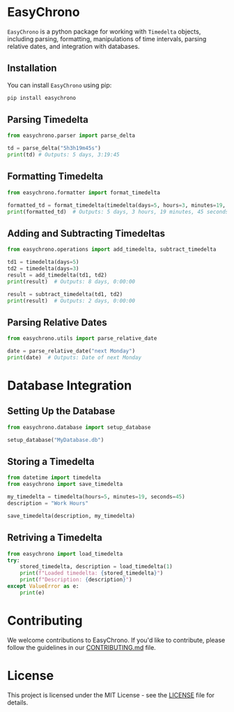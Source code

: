 # EasyChrono

`EasyChrono` is a python package for working with `Timedelta` objects, including parsing, formatting, manipulations of time intervals, parsing relative dates, and integration with databases.

## Installation

You can install `EasyChrono` using pip:

```bash
pip install easychrono
```

## Parsing Timedelta

```py
from easychrono.parser import parse_delta

td = parse_delta("5h3h19m45s")
print(td) # Outputs: 5 days, 3:19:45
```

## Formatting Timedelta

```py
from easychrono.formatter import format_timedelta

formatted_td = format_timedelta(timedelta(days=5, hours=3, minutes=19, seconds=45))
print(formatted_td)  # Outputs: 5 days, 3 hours, 19 minutes, 45 seconds
```

## Adding and Subtracting Timedeltas

```py
from easychrono.operations import add_timedelta, subtract_timedelta

td1 = timedelta(days=5)
td2 = timedelta(days=3)
result = add_timedelta(td1, td2)
print(result)  # Outputs: 8 days, 0:00:00

result = subtract_timedelta(td1, td2)
print(result)  # Outputs: 2 days, 0:00:00
```

## Parsing Relative Dates

```py
from easychrono.utils import parse_relative_date

date = parse_relative_date("next Monday")
print(date)  # Outputs: Date of next Monday
```

# Database Integration

## Setting Up the Database

```py
from easychrono.database import setup_database

setup_database("MyDatabase.db")
```

## Storing a Timedelta

```py
from datetime import timedelta
from easychrono import save_timedelta

my_timedelta = timedelta(hours=5, minutes=19, seconds=45)
description = "Work Hours"

save_timedelta(description, my_timedelta)
```

## Retriving a Timedelta

```py
from easychrono import load_timedelta
try:
    stored_timedelta, description = load_timedelta(1)
    print(f"Loaded timedelta: {stored_timedelta}")
    print(f"Description: {description}")
except ValueError as e:
    print(e)
```

# Contributing

We welcome contributions to EasyChrono. If you'd like to contribute, please follow the guidelines in our [CONTRIBUTING.md](https://github.com/Legendofpokemon/EasyChrono/blob/master/CONTRIBUTING.md) file.

# License

This project is licensed under the MIT License - see the [LICENSE](https://github.com/Legendofpokemon/EasyChrono/blob/master/LICENSE) file for details.
